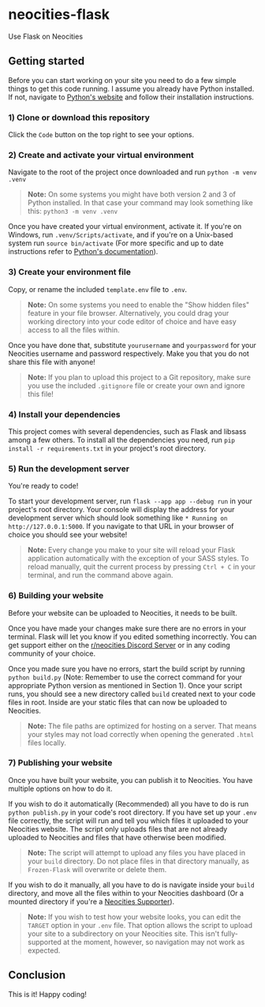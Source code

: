 # neocities-flask
Use Flask on Neocities

## Getting started
Before you can start working on your site you need to do a few simple things to get this code running. I assume you already have Python installed. If not, navigate to [Python's website](https://www.python.org/) and follow their installation instructions.

### 1) Clone or download this repository
Click the `Code` button on the top right to see your options.

### 2) Create and activate your virtual environment
Navigate to the root of the project once downloaded and run `python -m venv .venv`

> **Note:** On some systems you might have both version 2 and 3 of Python installed. In that case your command may look something like this: `python3 -m venv .venv`

Once you have created your virtual environment, activate it. If you're on Windows, run `.venv/Scripts/activate`, and if you're on a Unix-based system run `source bin/activate` (For more specific and up to date instructions refer to [Python's documentation](https://www.python.org/about/gettingstarted/)).

### 3) Create your environment file
Copy, or rename the included `template.env` file to `.env`.

> **Note:** On some systems you need to enable the "Show hidden files" feature in your file browser. Alternatively, you could drag your working directory into your code editor of choice and have easy access to all the files within.

Once you have done that, substitute `yourusername` and `yourpassword` for your Neocities username and password respectively. Make you that you do not share this file with anyone!

> **Note:** If you plan to upload this project to a Git repository, make sure you use the included `.gitignore` file or create your own and ignore this file!

### 4) Install your dependencies
This project comes with several dependencies, such as Flask and libsass among a few others. To install all the dependencies you need, run `pip install -r requirements.txt` in your project's root directory.

### 5) Run the development server
You're ready to code!

To start your development server, run `flask --app app --debug run` in your project's root directory. Your console will display the address for your development server which should look something like `* Running on http://127.0.0.1:5000`. If you navigate to that URL in your browser of choice you should see your website!

> **Note:** Every change you make to your site will reload your Flask application automatically with the exception of your SASS styles. To reload manually, quit the current process by pressing `Ctrl + C` in your terminal, and run the command above again.

### 6) Building your website
Before your website can be uploaded to Neocities, it needs to be built.

Once you have made your changes make sure there are no errors in your terminal. Flask will let you know if you edited something incorrectly. You can get support either on the [r/neocities Discord Server](https://discord.gg/df87cxcNnr) or in any coding community of your choice.

Once you made sure you have no errors, start the build script by running `python build.py` (Note: Remember to use the correct command for your appropriate Python version as mentioned in Section 1). Once your script runs, you should see a new directory called `build` created next to your code files in root. Inside are your static files that can now be uploaded to Neocities.

> **Note:** The file paths are optimized for hosting on a server. That means your styles may not load correctly when opening the generated `.html` files locally.

### 7) Publishing your website
Once you have built your website, you can publish it to Neocities. You have multiple options on how to do it.

If you wish to do it automatically (Recommended) all you have to do is run `python publish.py` in your code's root directory. If you have set up your `.env` file correctly, the script will run and tell you which files it uploaded to your Neocities website. The script only uploads files that are not already uploaded to Neocities and files that have otherwise been modified.

> **Note:** The script will attempt to upload any files you have placed in your `build` directory. Do not place files in that directory manually, as `Frozen-Flask` will overwrite or delete them.

If you wish to do it manually, all you have to do is navigate inside your `build` directory, and move all the files within to your Neocities dashboard (Or a mounted directory if you're a [Neocities Supporter](https://neocities.org/supporter)).

> **Note:** If you wish to test how your website looks, you can edit the `TARGET` option in your `.env` file. That option allows the script to upload your site to a subdirectory on your Neocities site. This isn't fully-supported at the moment, however, so navigation may not work as expected.

## Conclusion

This is it! Happy coding!
